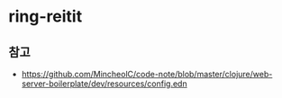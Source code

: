 # ring-reitit



## 참고

- https://github.com/MincheolC/code-note/blob/master/clojure/web-server-boilerplate/dev/resources/config.edn

